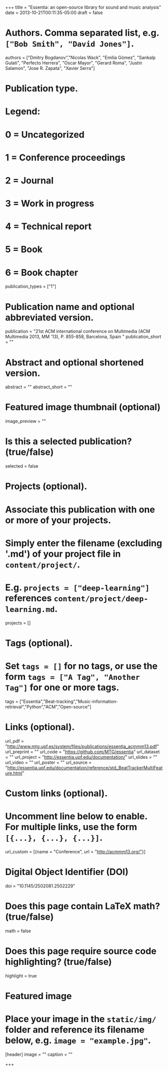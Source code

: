 +++
title = "Essentia: an open-source library for sound and music analysis"
date = 2013-10-21T00:11:35-05:00
draft = false

# Authors. Comma separated list, e.g. `["Bob Smith", "David Jones"]`.
authors = ["Dmitry Bogdanov","Nicolas Wack", "Emilia Gómez", "Sankalp Gulati", "Perfecto Herrera", "Oscar Mayor", "Gerard Roma", "Justin Salamon", "Jose R. Zapata", "Xavier Serra"]

# Publication type.
# Legend:
# 0 = Uncategorized
# 1 = Conference proceedings
# 2 = Journal
# 3 = Work in progress
# 4 = Technical report
# 5 = Book
# 6 = Book chapter
publication_types = ["1"]

# Publication name and optional abbreviated version.
publication = "21st ACM international conference on Multimedia (ACM Multimedia 2013, MM '13), P. 855-858, Barcelona, Spain "
publication_short = ""

# Abstract and optional shortened version.
abstract = ""
abstract_short = ""

# Featured image thumbnail (optional)
image_preview = ""

# Is this a selected publication? (true/false)
selected = false

# Projects (optional).
#   Associate this publication with one or more of your projects.
#   Simply enter the filename (excluding '.md') of your project file in `content/project/`.
#   E.g. `projects = ["deep-learning"]` references `content/project/deep-learning.md`.
projects = []

# Tags (optional).
#   Set `tags = []` for no tags, or use the form `tags = ["A Tag", "Another Tag"]` for one or more tags.
tags = ["Essentia","Beat-tracking","Music-information-retrieval","Python","ACM","Open-source"]

# Links (optional).
url_pdf = "http://www.mtg.upf.es/system/files/publications/essentia_acmmm13.pdf"
url_preprint = ""
url_code = "https://github.com/MTG/essentia"
url_dataset = ""
url_project = "http://essentia.upf.edu/documentation/"
url_slides = ""
url_video = ""
url_poster = ""
url_source = "http://essentia.upf.edu/documentation/reference/std_BeatTrackerMultiFeature.html"

# Custom links (optional).
#   Uncomment line below to enable. For multiple links, use the form `[{...}, {...}, {...}]`.
url_custom = [{name = "Conference", url = "http://acmmm13.org/"}]

# Digital Object Identifier (DOI)
doi = "10.1145/2502081.2502229"

# Does this page contain LaTeX math? (true/false)
math = false

# Does this page require source code highlighting? (true/false)
highlight = true

# Featured image
# Place your image in the `static/img/` folder and reference its filename below, e.g. `image = "example.jpg"`.
[header]
image = ""
caption = ""

+++
